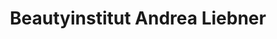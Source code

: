 ---
title: "Beautyinstitut Andrea Liebner"
url: /potsdam/beautyinstitut-andrea-liebner/
shop: Kosmetik
---